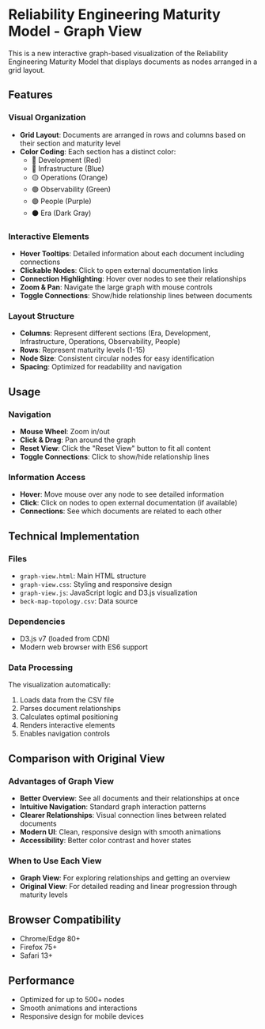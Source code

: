 # Reliability Engineering Maturity Model - Graph View

This is a new interactive graph-based visualization of the Reliability Engineering Maturity Model that displays documents as nodes arranged in a grid layout.

## Features

### Visual Organization
- **Grid Layout**: Documents are arranged in rows and columns based on their section and maturity level
- **Color Coding**: Each section has a distinct color:
  - 🔴 Development (Red)
  - 🔵 Infrastructure (Blue) 
  - 🟡 Operations (Orange)
  - 🟢 Observability (Green)
  - 🟣 People (Purple)
  - ⚫ Era (Dark Gray)

### Interactive Elements
- **Hover Tooltips**: Detailed information about each document including connections
- **Clickable Nodes**: Click to open external documentation links
- **Connection Highlighting**: Hover over nodes to see their relationships
- **Zoom & Pan**: Navigate the large graph with mouse controls
- **Toggle Connections**: Show/hide relationship lines between documents

### Layout Structure
- **Columns**: Represent different sections (Era, Development, Infrastructure, Operations, Observability, People)
- **Rows**: Represent maturity levels (1-15)
- **Node Size**: Consistent circular nodes for easy identification
- **Spacing**: Optimized for readability and navigation

## Usage

### Navigation
- **Mouse Wheel**: Zoom in/out
- **Click & Drag**: Pan around the graph
- **Reset View**: Click the "Reset View" button to fit all content
- **Toggle Connections**: Click to show/hide relationship lines

### Information Access
- **Hover**: Move mouse over any node to see detailed information
- **Click**: Click on nodes to open external documentation (if available)
- **Connections**: See which documents are related to each other

## Technical Implementation

### Files
- `graph-view.html`: Main HTML structure
- `graph-view.css`: Styling and responsive design
- `graph-view.js`: JavaScript logic and D3.js visualization
- `beck-map-topology.csv`: Data source

### Dependencies
- D3.js v7 (loaded from CDN)
- Modern web browser with ES6 support

### Data Processing
The visualization automatically:
1. Loads data from the CSV file
2. Parses document relationships
3. Calculates optimal positioning
4. Renders interactive elements
5. Enables navigation controls

## Comparison with Original View

### Advantages of Graph View
- **Better Overview**: See all documents and their relationships at once
- **Intuitive Navigation**: Standard graph interaction patterns
- **Clearer Relationships**: Visual connection lines between related documents
- **Modern UI**: Clean, responsive design with smooth animations
- **Accessibility**: Better color contrast and hover states

### When to Use Each View
- **Graph View**: For exploring relationships and getting an overview
- **Original View**: For detailed reading and linear progression through maturity levels

## Browser Compatibility
- Chrome/Edge 80+
- Firefox 75+
- Safari 13+

## Performance
- Optimized for up to 500+ nodes
- Smooth animations and interactions
- Responsive design for mobile devices